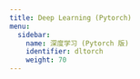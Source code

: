 ```yaml
---
title: Deep Learning (Pytorch)
menu:
  sidebar:
    name: 深度学习 (Pytorch 版)
    identifier: dltorch
    weight: 70
---
```

